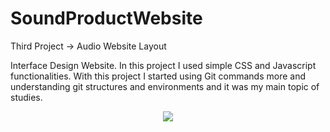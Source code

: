 # SoundProductWebsite
Third Project -> Audio Website Layout

Interface Design Website. In this project I used simple CSS and Javascript functionalities. 
With this project I started using Git commands more and understanding git structures and environments and it was my main topic of studies. 

<p align="center">
  <img src="banner.png" >
</p>


